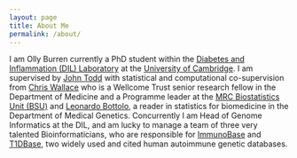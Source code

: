 ```yaml
---
layout: page
title: About Me
permalink: /about/
---
```


I am Olly Burren currently a PhD student within the [Diabetes and Inflammation (DIL) Laboratory](https://www-gene.cimr.cam.ac.uk/) at the [University of Cambridge](http://www.cam.ac.uk/). I am supervised by <a href="https://en.wikipedia.org/wiki/John_A._Todd_(biologist)">John Todd</a> with statistical and computational co-supervision from <a href="http://chr1swallace.github.io/">Chris Wallace</a> who is a Wellcome Trust senior research fellow in the Department of Medicine and a Programme leader at the [MRC Biostatistics Unit (BSU)](http://www.mrc-bsu.cam.ac.uk/) and [Leonardo Bottolo](https://scholar.google.co.uk/citations?user=nNBd7i0AAAAJ&hl=en), a reader in statistics for biomedicine in the Department of Medical Genetics. Concurrently I am Head of Genome Informatics at the DIL, and am lucky to manage a team of three very talented Bioinformaticians, who are responsible for [ImmunoBase](http://www.immunobase.org) and [T1DBase](http://www.t1dbase.org), two widely used and cited human autoimmune genetic databases. 

